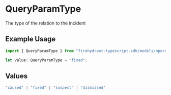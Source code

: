 # QueryParamType

The type of the relation to the incident

## Example Usage

```typescript
import { QueryParamType } from "firehydrant-typescript-sdk/models/operations";

let value: QueryParamType = "fixed";
```

## Values

```typescript
"caused" | "fixed" | "suspect" | "dismissed"
```